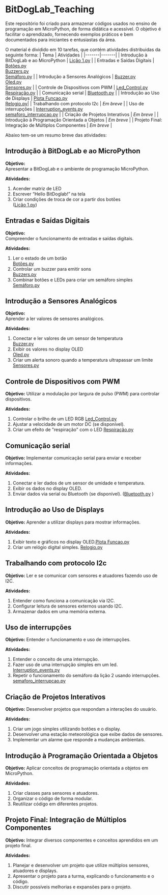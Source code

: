 # BitDogLab_Teaching

Este repositório foi criado para armazenar códigos usados no ensino de programação em MicroPython, de forma didática e acessível. O objetivo é facilitar o aprendizado, fornecendo exemplos práticos e bem documentados para iniciantes e entusiastas da área.

O material é dividido em 10 tarefas, que contém atividades distribuidas da seguinte forma:
| Tema | Atividades |
|-------|-------|
| Introdução à BitDogLab e ao MicroPython | [Lição 1.py](https://github.com/JoaoRemondi/BitDogLab_Teaching/blob/main/C%C3%B3digos/Li%C3%A7%C3%A3o%201/Li%C3%A7%C3%A3o%201.py) |
| Entradas e Saídas Digitais | [Botões.py](https://github.com/JoaoRemondi/BitDogLab_Teaching/blob/main/C%C3%B3digos/Li%C3%A7%C3%A3o%202/Bot%C3%B5es.py) <br> [Buzzers.py](https://github.com/JoaoRemondi/BitDogLab_Teaching/blob/main/C%C3%B3digos/Li%C3%A7%C3%A3o%202/Buzzers.py) <br> [Semáforo.py](https://github.com/JoaoRemondi/BitDogLab_Teaching/blob/main/C%C3%B3digos/Li%C3%A7%C3%A3o%202/Sem%C3%A1foro.py) |
| Introdução a Sensores Analógicos | [Buzzer.py](https://github.com/JoaoRemondi/BitDogLab_Teaching/blob/main/C%C3%B3digos/Li%C3%A7%C3%A3o%203/Buzzer.py) <br> [Oled.py](https://github.com/JoaoRemondi/BitDogLab_Teaching/blob/main/C%C3%B3digos/Li%C3%A7%C3%A3o%203/Oled.py) <br> [Sensores.py](https://github.com/JoaoRemondi/BitDogLab_Teaching/blob/main/C%C3%B3digos/Li%C3%A7%C3%A3o%203/Sensores.py) |
| Controle de Dispositivos com PWM | [Led_Control.py](https://github.com/JoaoRemondi/BitDogLab_Teaching/blob/main/C%C3%B3digos/Li%C3%A7%C3%A3o%204/Led_Control.py) <br> [Respiração.py](https://github.com/JoaoRemondi/BitDogLab_Teaching/blob/main/C%C3%B3digos/Li%C3%A7%C3%A3o%204/Respira%C3%A7%C3%A3o.py) |
| Comunicação serial | [Bluetooth.py](https://github.com/JoaoRemondi/BitDogLab_Teaching/blob/main/C%C3%B3digos/Li%C3%A7%C3%A3o%205/Bluetooth.py) |
| Introdução ao Uso de Displays | [Plota Funcao.py](https://github.com/JoaoRemondi/BitDogLab_Teaching/blob/main/C%C3%B3digos/Li%C3%A7%C3%A3o%206/Plota%20fun%C3%A7%C3%A3o.py) <br>  [Relogio.py](https://github.com/JoaoRemondi/BitDogLab_Teaching/blob/main/C%C3%B3digos/Li%C3%A7%C3%A3o%206/Relogio.py)|
| Trabalhando com protocolo I2c | _Em breve_ |
| Uso de interrupções | [Interruption_events.py](https://github.com/JoaoRemondi/BitDogLab_Teaching/blob/main/C%C3%B3digos/Li%C3%A7%C3%A3o%208/Interruption_events.py) <br> [semaforo_interrupcao.py](https://github.com/JoaoRemondi/BitDogLab_Teaching/blob/main/C%C3%B3digos/Li%C3%A7%C3%A3o%208/semaforo_interrupcao.py) |
| Criação de Projetos Interativos | _Em breve_ |
| Introdução à Programação Orientada a Objetos | _Em breve_ |
| Projeto Final: Integração de Múltiplos Componentes | _Em breve_ |


Abaixo tem-se um resumo breve das atividades:


## **Introdução à BitDogLab e ao MicroPython**

**Objetivo:**  
Apresentar a BitDogLab e o ambiente de programação MicroPython.

**Atividades:**  
1. Acender matriz de LED  
2. Escrever “Hello BitDoglab!” na tela  
3. Criar condições de troca de cor a partir dos botões  
   ([Lição 1.py](https://github.com/JoaoRemondi/BitDogLab_Teaching/blob/main/C%C3%B3digos/Li%C3%A7%C3%A3o%201/Li%C3%A7%C3%A3o%201.py))
   
## **Entradas e Saídas Digitais**

**Objetivo:**  
Compreender o funcionamento de entradas e saídas digitais.

**Atividades:**  
1. Ler o estado de um botão  
   [Botões.py](https://github.com/JoaoRemondi/BitDogLab_Teaching/blob/main/C%C3%B3digos/Li%C3%A7%C3%A3o%202/Bot%C3%B5es.py)  
2. Controlar um buzzer para emitir sons  
   [Buzzers.py](https://github.com/JoaoRemondi/BitDogLab_Teaching/blob/main/C%C3%B3digos/Li%C3%A7%C3%A3o%202/Buzzers.py)  
3. Combinar botões e LEDs para criar um semáforo simples  
   [Semáforo.py](https://github.com/JoaoRemondi/BitDogLab_Teaching/blob/main/C%C3%B3digos/Li%C3%A7%C3%A3o%202/Sem%C3%A1foro.py)

## **Introdução a Sensores Analógicos**

**Objetivo:**  
Aprender a ler valores de sensores analógicos.

**Atividades:**  
1. Conectar e ler valores de um sensor de temperatura  
   [Buzzer.py](https://github.com/JoaoRemondi/BitDogLab_Teaching/blob/main/C%C3%B3digos/Li%C3%A7%C3%A3o%203/Buzzer.py)  
2. Exibir os valores no display OLED  
   [Oled.py](https://github.com/JoaoRemondi/BitDogLab_Teaching/blob/main/C%C3%B3digos/Li%C3%A7%C3%A3o%203/Oled.py)  
3. Criar um alerta sonoro quando a temperatura ultrapassar um limite  
   [Sensores.py](https://github.com/JoaoRemondi/BitDogLab_Teaching/blob/main/C%C3%B3digos/Li%C3%A7%C3%A3o%203/Sensores.py)

## **Controle de Dispositivos com PWM**

**Objetivo:**
Utilizar a modulação por largura de pulso (PWM) para controlar dispositivos.

**Atividades:**
1. Controlar o brilho de um LED RGB
   [Led_Control.py](https://github.com/JoaoRemondi/BitDogLab_Teaching/blob/main/C%C3%B3digos/Li%C3%A7%C3%A3o%204/Led_Control.py)
2. Ajustar a velocidade de um motor DC (se disponível).
3. Criar um efeito de "respiração" com o LED
   [Respiração.py](https://github.com/JoaoRemondi/BitDogLab_Teaching/blob/main/C%C3%B3digos/Li%C3%A7%C3%A3o%204/Respira%C3%A7%C3%A3o.py)

## **Comunicação serial**

**Objetivo:**
Implementar comunicação serial para enviar e receber informações.

**Atividades:**
1. Conectar e ler dados de um sensor de umidade e temperatura.
2. Exibir os dados no display OLED.
3. Enviar dados via serial ou Bluetooth (se disponível).
   ([Bluetooth.py](https://github.com/JoaoRemondi/BitDogLab_Teaching/blob/main/C%C3%B3digos/Li%C3%A7%C3%A3o%205/Bluetooth.py) )

## **Introdução ao Uso de Displays**

**Objetivo:**
Aprender a utilizar displays para mostrar informações.

**Atividades:**
1. Exibir texto e gráficos no display OLED.[Plota Funcao.py](https://github.com/JoaoRemondi/BitDogLab_Teaching/blob/main/C%C3%B3digos/Li%C3%A7%C3%A3o%206/Plota%20fun%C3%A7%C3%A3o.py)
2. Criar um relógio digital simples. [Relogio.py](https://github.com/JoaoRemondi/BitDogLab_Teaching/blob/main/C%C3%B3digos/Li%C3%A7%C3%A3o%206/Relogio.py)

## **Trabalhando com protocolo I2c**

**Objetivo:**
Ler e se comunicar com sensores e atuadores fazendo uso de I2C.

**Atividades:**
1. Entender como funciona a comunicação via I2C.
2. Configurar leitura de sensores externos usando I2C.
3. Armazenar dados em uma memória externa.

## **Uso de interrupções**

**Objetivo:**
Entender o funcionamento e uso de interrupções.

**Atividades:**
1. Entender o conceito de uma interrupção.
2. Fazer uso de uma interrupção simples em um led.
   [Interruption_events.py](https://github.com/JoaoRemondi/BitDogLab_Teaching/blob/main/C%C3%B3digos/Li%C3%A7%C3%A3o%208/Interruption_events.py)
4. Repetir o funcionamento do semáforo da lição 2 usando interrupções.
   [semaforo_interrupcao.py](https://github.com/JoaoRemondi/BitDogLab_Teaching/blob/main/C%C3%B3digos/Li%C3%A7%C3%A3o%208/semaforo_interrupcao.py)

## **Criação de Projetos Interativos**

**Objetivo:**
Desenvolver projetos que respondam a interações do usuário.

**Atividades:**
1. Criar um jogo simples utilizando botões e o display.
2. Desenvolver uma estação meteorológica que exibe dados de sensores.
3. Implementar um alarme que responde a mudanças ambientais.

## **Introdução à Programação Orientada a Objetos**

**Objetivo:**
Aplicar conceitos de programação orientada a objetos em MicroPython.

**Atividades:**
1. Criar classes para sensores e atuadores.
2. Organizar o código de forma modular.
3. Reutilizar código em diferentes projetos.

## **Projeto Final: Integração de Múltiplos Componentes**

**Objetivo:**
Integrar diversos componentes e conceitos aprendidos em um projeto final.

**Atividades:**
1. Planejar e desenvolver um projeto que utilize múltiplos sensores, atuadores e displays.
2. Apresentar o projeto para a turma, explicando o funcionamento e o código.
3. Discutir possíveis melhorias e expansões para o projeto.

